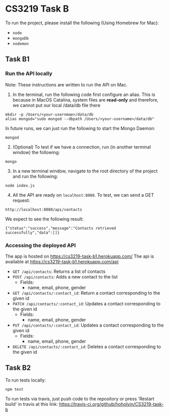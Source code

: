 # CS3219 Task B
To run the project, please install the following (Using Homebrew for Mac):
- `node`
- `mongoDb`
- `nodemon`

## Task B1 
### Run the API locally
Note: These instructions are written to run the API on Mac.

1. In the terminal, run the following code first configure an alias. This is because in MacOS Catalina, system files are **read-only** and 
therefore, we cannot put our local /data/db file there
```
mkdir -p /Users/<your-usernmae>/data/db
alias mongod="sudo mongod --dbpath /Users/<your-username>/data/db"
```

In future runs, we can just run the following to start the Mongo Daemon:
```
mongod
```

2. (Optional) To test if we have a connection, run (in another terminal window) the following:
```
mongo
```

3. In a new terminal window, navigate to the root directory of the project and run the following:
```
node index.js
```

4. All the API are ready on `localhost:8080`. To test, we can send a GET request:
```
http://localhost:8080/api/contacts
```
We expect to see the following result:
```
{"status":"success","message":"Contacts retrieved successfully","data":[]}
```
### Accessing the deployed API
The app is hosted on https://cs3219-task-b1.herokuapp.com/
The api is available at https://cs3219-task-b1.herokuapp.com/api

- `GET /api/contacts`: Returns a list of contacts
- `POST /api/contacts`: Adds a new contact to the list
  - Fields:
     - name, email, phone, gender
- `GET /api/contacts/:contact_id`: Return a contact corresponding to the given id
- `PATCH /api/contacts/:contact_id`: Updates a contact corresponding to the given id
  - Fields:
     - name, email, phone, gender
- `PUT /api/contacts/:contact_id`: Updates a contact corresponding to the given id
  - Fields:
     - name, email, phone, gender
- `DELETE /api/contacts/:contact_id`: Deletes a contact corresponding to the given id

## Task B2
To run tests locally:
```
npm test
```

To run tests via travis, just push code to the repository or press 'Restart build' in travis at this link:
https://travis-ci.org/github/hoholyin/CS3219-task-b
